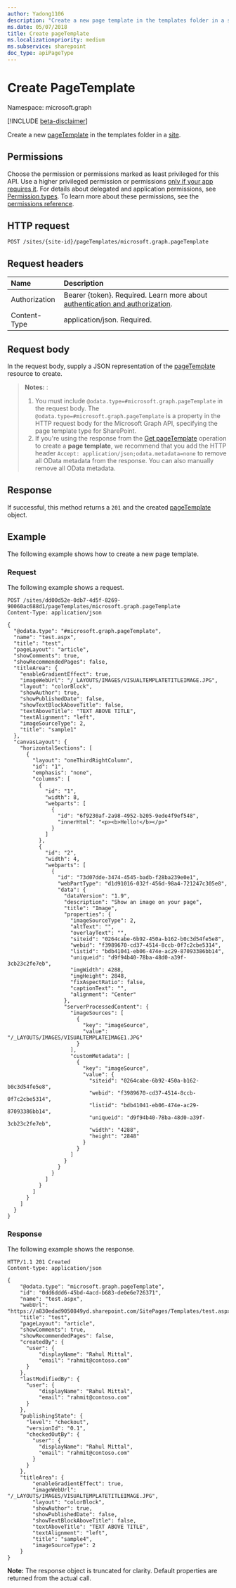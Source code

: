 ```yaml
---
author: Yadong1106
description: "Create a new page template in the templates folder in a site."
ms.date: 05/07/2018
title: Create pageTemplate
ms.localizationpriority: medium
ms.subservice: sharepoint
doc_type: apiPageType
---
```


# Create PageTemplate

Namespace: microsoft.graph

[!INCLUDE [beta-disclaimer](../../includes/beta-disclaimer.md)]

Create a new [pageTemplate](../resources/pageTemplate.md) in the templates folder in a [site](../resources/site.md).

## Permissions

Choose the permission or permissions marked as least privileged for this API. Use a higher privileged permission or permissions [only if your app requires it](/graph/permissions-overview#best-practices-for-using-microsoft-graph-permissions). For details about delegated and application permissions, see [Permission types](/graph/permissions-overview#permission-types). To learn more about these permissions, see the [permissions reference](/graph/permissions-reference).

<!-- { "blockType": "permissions", "name": "pageTemplate-create" } -->

## HTTP request

<!-- { "blockType": "ignored" } -->

```http
POST /sites/{site-id}/pageTemplates/microsoft.graph.pageTemplate
```
## Request headers

| Name          | Description                 |
| :------------ | :-------------------------- |
| Authorization | Bearer {token}. Required. Learn more about [authentication and authorization](/graph/auth/auth-concepts).|
| Content-Type  | application/json. Required. |

## Request body

In the request body, supply a JSON representation of the [pageTemplate](../resources/pageTemplate.md) resource to create.

> **Notes:** :
> 1. You must include `@odata.type=#microsoft.graph.pageTemplate` in the request body. The `@odata.type=#microsoft.graph.pageTemplate` is a property in the HTTP request body for the Microsoft Graph API, specifying the page template type for SharePoint.
> 2. If you're using the response from the [Get pageTemplate](../api/pageTemplate-get.md) operation to create a **page template**, we recommend that you add the HTTP header `Accept: application/json;odata.metadata=none` to remove all OData metadata from the response. You can also manually remove all OData metadata.
## Response

If successful, this method returns a `201` and the created [pageTemplate](../resources/pageTemplate.md) object.

## Example

The following example shows how to create a new page template.

### Request

The following example shows a request.

<!-- { "blockType": "request", "name": "create-pageTemplate", "scopes": "sites.readwrite.all" } -->


```http
POST /sites/dd00d52e-0db7-4d5f-8269-90060ac688d1/pageTemplates/microsoft.graph.pageTemplate
Content-Type: application/json

{
  "@odata.type": "#microsoft.graph.pageTemplate",
  "name": "test.aspx",
  "title": "test",
  "pageLayout": "article",
  "showComments": true,
  "showRecommendedPages": false,
  "titleArea": {
    "enableGradientEffect": true,
    "imageWebUrl": "/_LAYOUTS/IMAGES/VISUALTEMPLATETITLEIMAGE.JPG",
    "layout": "colorBlock",
    "showAuthor": true,
    "showPublishedDate": false,
    "showTextBlockAboveTitle": false,
    "textAboveTitle": "TEXT ABOVE TITLE",
    "textAlignment": "left",
    "imageSourceType": 2,
    "title": "sample1"
  },
  "canvasLayout": {
    "horizontalSections": [
      {
        "layout": "oneThirdRightColumn",
        "id": "1",
        "emphasis": "none",
        "columns": [
          {
            "id": "1",
            "width": 8,
            "webparts": [
              {
                "id": "6f9230af-2a98-4952-b205-9ede4f9ef548",
                "innerHtml": "<p><b>Hello!</b></p>"
              }
            ]
          },
          {
            "id": "2",
            "width": 4,
            "webparts": [
              {
                "id": "73d07dde-3474-4545-badb-f28ba239e0e1",
                "webPartType": "d1d91016-032f-456d-98a4-721247c305e8",
                "data": {
                  "dataVersion": "1.9",
                  "description": "Show an image on your page",
                  "title": "Image",
                  "properties": {
                    "imageSourceType": 2,
                    "altText": "",
                    "overlayText": "",
                    "siteid": "0264cabe-6b92-450a-b162-b0c3d54fe5e8",
                    "webid": "f3989670-cd37-4514-8ccb-0f7c2cbe5314",
                    "listid": "bdb41041-eb06-474e-ac29-87093386bb14",
                    "uniqueid": "d9f94b40-78ba-48d0-a39f-3cb23c2fe7eb",
                    "imgWidth": 4288,
                    "imgHeight": 2848,
                    "fixAspectRatio": false,
                    "captionText": "",
                    "alignment": "Center"
                  },
                  "serverProcessedContent": {
                    "imageSources": [
                      {
                        "key": "imageSource",
                        "value": "/_LAYOUTS/IMAGES/VISUALTEMPLATEIMAGE1.JPG"
                      }
                    ],
                    "customMetadata": [
                      {
                        "key": "imageSource",
                        "value": {
                          "siteid": "0264cabe-6b92-450a-b162-b0c3d54fe5e8",
                          "webid": "f3989670-cd37-4514-8ccb-0f7c2cbe5314",
                          "listid": "bdb41041-eb06-474e-ac29-87093386bb14",
                          "uniqueid": "d9f94b40-78ba-48d0-a39f-3cb23c2fe7eb",
                          "width": "4288",
                          "height": "2848"
                        }
                      }
                    ]
                  }
                }
              }
            ]
          }
        ]
      }
    ]
  }
}
```

### Response

The following example shows the response.

<!-- { "blockType": "response", "@odata.type": "microsoft.graph.pageTemplate", "truncated": true } -->

```http
HTTP/1.1 201 Created
Content-type: application/json

{
    "@odata.type": "microsoft.graph.pageTemplate",
    "id": "0dd6ddd6-45bd-4acd-b683-de0e6e726371",
    "name": "test.aspx",
    "webUrl": "https://a830edad9050849yd.sharepoint.com/SitePages/Templates/test.aspx",
    "title": "test",
    "pageLayout": "article",
    "showComments": true,
    "showRecommendedPages": false,
    "createdBy": {
      "user": {
          "displayName": "Rahul Mittal",
          "email": "rahmit@contoso.com"
      }
    },
    "lastModifiedBy": {
      "user": {
          "displayName": "Rahul Mittal",
          "email": "rahmit@contoso.com"
      }
    },
    "publishingState": {
      "level": "checkout",
      "versionId": "0.1",
      "checkedOutBy": {
        "user": {
          "displayName": "Rahul Mittal",
          "email": "rahmit@contoso.com"
        }
      }
    },
    "titleArea": {
        "enableGradientEffect": true,
        "imageWebUrl": "/_LAYOUTS/IMAGES/VISUALTEMPLATETITLEIMAGE.JPG",
        "layout": "colorBlock",
        "showAuthor": true,
        "showPublishedDate": false,
        "showTextBlockAboveTitle": false,
        "textAboveTitle": "TEXT ABOVE TITLE",
        "textAlignment": "left",
        "title": "sample4",
        "imageSourceType": 2
    }
}
```

**Note:** The response object is truncated for clarity. Default properties are returned from the actual call.

<!--
{
  "type": "#pageTemplate.annotation",
  "description": "Create a page template in the templates folder in a site.",
  "keywords": "",
  "section": "documentation",
  "tocPath": "PageTemplates/Create",
  "suppressions": []
}
-->
